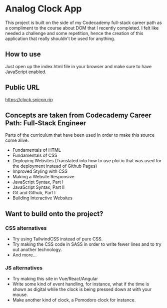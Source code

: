 # Analog Clock App
This project is built on the side of my Codecademy full-stack career path as a compliment to the course about DOM that I recently completed. I felt like needed a challenge and some repetition, hence the creation of this application that really shouldn't be used for anything.

## How to use
Just open up the index.html file in your browser and make sure to have JavaScript enabled.

## Public URL
https://clock.snicon.rip

## Concepts are taken from Codecademy Career Path: Full-Stack Engineer
Parts of the curriculum that have been used in order to make this source come alive.
+ Fundamentals of HTML
+ Fundamentals of CSS
+ Deploying Websites (Translated into how to use ploi.io that was used for the deployment instead of Github Pages)
+ Improved Styling with CSS
+ Making a Website Responsive
+ JavaScript Syntax, Part I
+ JavaScript Syntax, Part II
+ Git and Github, Part I
+ Building Interactive Websites

## Want to build onto the project?
### CSS alternatives
+ Try using TailwindCSS instead of pure CSS.
+ Try making the CSS code in SASS in order to write fewer lines and to try out another technology.
+ And more...

### JS alternatives
+ Try making this site in Vue/React/Angular
+ Write some kind of event handling, for instance, what if the time is shown as digital while the clock is being pressed down at with your mouse.
+ Make another kind of clock, a Pomodoro clock for instance.